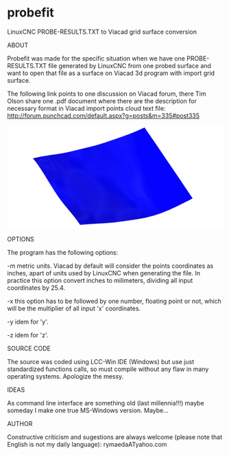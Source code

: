 # probefit
LinuxCNC PROBE-RESULTS.TXT to Viacad grid surface conversion


ABOUT

Probefit was made for the specific situation when we have one PROBE-RESULTS.TXT file generated by LinuxCNC from one probed surface and want to open that file as a surface on Viacad 3d program with import grid surface.

The following link points to one discussion on Viacad forum, there Tim Olson share one .pdf document where there are the description for necessary format in Viacad import points cloud text file:
http://forum.punchcad.com/default.aspx?g=posts&m=335#post335

![image](https://github.com/rymaeda/probefit/blob/master/image1.jpg)

OPTIONS

The program has the following options:


-m          metric units. Viacad by default will consider the points coordinates as inches, apart of units used by LinuxCNC when generating the file. In practice this option convert inches to milimeters, dividing all input coordinates by 25.4.


-x          this option has to be followed by one number, floating point or not, which will be the multiplier of all input 'x' coordinates. 


-y          idem for 'y'.


-z          idem for 'z'.



SOURCE CODE

The source was coded using LCC-Win IDE (Windows) but use just standardized functions calls, so must compile without any flaw in many  operating systems. Apologize the messy.


IDEAS

As command line interface are something old (last millennia!!!) maybe someday I make one true MS-Windows version. Maybe...


AUTHOR

Constructive criticism and sugestions are always welcome (please note that English is not my daily language):
rymaedaATyahoo.com 
